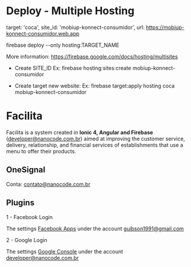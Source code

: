 # Deploy - Multiple Hosting

target: 'coca',
site_id: 'mobiup-konnect-consumidor',
url: https://mobiup-konnect-consumidor.web.app

firebase deploy --only hosting:TARGET_NAME

More information: https://firebase.google.com/docs/hosting/multisites

- Create SITE_ID
  Ex: firebase hosting:sites:create mobiup-konnect-consumidor

- Create target new website:
  Ex: firebase target:apply hosting coca mobiup-konnect-consumidor

# Facilita

Facilita is a system created in **Ionic 4, Angular and Firebase** (developer@nanocode.com.br) aimed at improving the customer service, delivery, relationship, and financial services of establishments that use a menu to offer their products.

## OneSignal

Conta: contato@nanocode.com.br

## Plugins

1 - Facebook Login

The settings [Facebook Apps](https://developers.facebook.com/apps) under the account guibson1991@gmail.com

2 - Google Login

The settings [Google Console](https://console.developers.google.com/) under the account developer@nanocode.com.br
